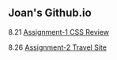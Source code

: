 ## Joan's Github.io

8.21 [Assignment-1 CSS Review](https://joanxiayiqiong.github.io/mejo487/assignment-1/index.html)

8.26 [Assignment-2 Travel Site](https://google.com)
